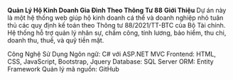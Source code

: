 **Quản Lý Hộ Kinh Doanh Gia Đình Theo Thông Tư 88**
**Giới Thiệu**
Dự án này là một hệ thống web giúp hộ kinh doanh cá thể và doanh nghiệp nhỏ tuân thủ các quy định kế toán theo Thông tư 88/2021/TT-BTC của Bộ Tài chính. Hệ thống hỗ trợ quản lý nhân sự, chấm công, tính lương, bảo hiểm, thu chi, doanh thu, thuế, và quỹ tiền mặt.

Công Nghệ Sử Dụng
Ngôn ngữ: C# với ASP.NET MVC
Frontend: HTML, CSS, JavaScript, Bootstrap, Jquery
Database: SQL Server
ORM: Entity Framework
Quản lý mã nguồn: GitHub
